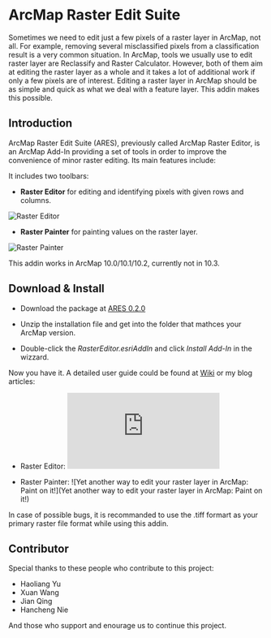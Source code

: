 ArcMap Raster Edit Suite
====================

Sometimes we need to edit just a few pixels of a raster layer in ArcMap, not all. For example, removing several misclassified pixels from a classification result is a very common situation. In ArcMap, tools we usually use to edit raster layer are Reclassify and Raster Calculator. However, both of them aim at editing the raster layer as a whole and it takes a lot of additional work if only a few pixels are of interest. Editing a raster layer in ArcMap should be as simple and quick as what we deal with a feature layer. This addin makes this possible.

## Introduction

ArcMap Raster Edit Suite (ARES), previously called ArcMap Raster Editor, is an ArcMap Add-In providing a set of tools in order to improve the convenience of minor raster editing. Its main features include:

It includes two toolbars:

* **Raster Editor** for editing and identifying pixels with given rows and columns.

![Raster Editor](http://haoliangyu.net/images/GIS/ares_editing/eidtor_toolbar.png)

* **Raster Painter** for painting values on the raster layer.

![Raster Painter](http://i59.tinypic.com/25fppig.png)

This addin works in ArcMap 10.0/10.1/10.2, currently not in 10.3. 

## Download & Install

* Download the package at [ARES 0.2.0](https://github.com/dz316424/ares/releases/download/0.2.0/ARES.0.2.0.zip)

* Unzip the installation file and get into the folder that mathces your ArcMap version.
 
* Double-click the *RasterEditor.esriAddIn* and click *Install Add-In* in the wizzard.

Now you have it. A detailed user guide could be found at [Wiki](https://github.com/dz316424/arcmap-raster-editor/wiki) or my blog articles:

* Raster Editor: ![Editing single pixels of raster layer in ArcMap with just a few clicks](http://haoliangyu.net/editing-single-pixels-of-raster-layer-in-arcmap-with-just-a-few-clicks.html#.VQOzWuFp4S8)

* Raster Painter: ![Yet another way to edit your raster layer in ArcMap: Paint on it!](Yet another way to edit your raster layer in ArcMap: Paint on it!)

In case of possible bugs, it is recommanded to use the .tiff formart as your primary raster file format while using this addin.

## Contributor

Special thanks to these people who contribute to this project:

* Haoliang Yu
* Xuan Wang
* Jian Qing
* Hancheng Nie

And those who support and enourage us to continue this project.
